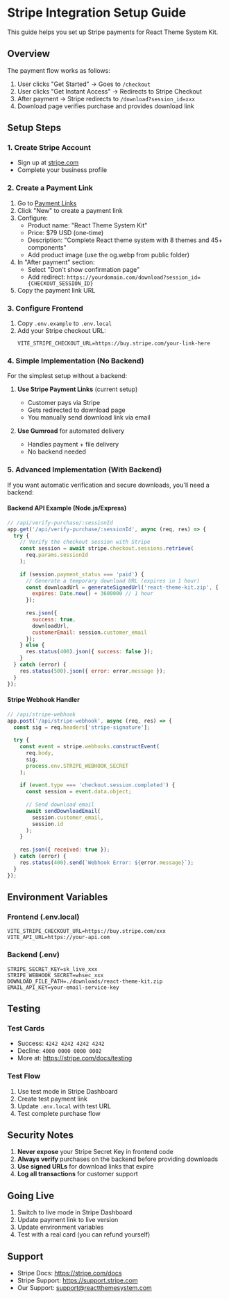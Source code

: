 # Stripe Integration Setup Guide

This guide helps you set up Stripe payments for React Theme System Kit.

## Overview

The payment flow works as follows:
1. User clicks "Get Started" → Goes to `/checkout`
2. User clicks "Get Instant Access" → Redirects to Stripe Checkout
3. After payment → Stripe redirects to `/download?session_id=xxx`
4. Download page verifies purchase and provides download link

## Setup Steps

### 1. Create Stripe Account
- Sign up at [stripe.com](https://stripe.com)
- Complete your business profile

### 2. Create a Payment Link
1. Go to [Payment Links](https://dashboard.stripe.com/payment-links)
2. Click "New" to create a payment link
3. Configure:
   - Product name: "React Theme System Kit"
   - Price: $79 USD (one-time)
   - Description: "Complete React theme system with 8 themes and 45+ components"
   - Add product image (use the og.webp from public folder)
4. In "After payment" section:
   - Select "Don't show confirmation page"
   - Add redirect: `https://yourdomain.com/download?session_id={CHECKOUT_SESSION_ID}`
5. Copy the payment link URL

### 3. Configure Frontend
1. Copy `.env.example` to `.env.local`
2. Add your Stripe checkout URL:
   ```
   VITE_STRIPE_CHECKOUT_URL=https://buy.stripe.com/your-link-here
   ```

### 4. Simple Implementation (No Backend)
For the simplest setup without a backend:

1. **Use Stripe Payment Links** (current setup)
   - Customer pays via Stripe
   - Gets redirected to download page
   - You manually send download link via email

2. **Use Gumroad** for automated delivery
   - Handles payment + file delivery
   - No backend needed

### 5. Advanced Implementation (With Backend)

If you want automatic verification and secure downloads, you'll need a backend:

#### Backend API Example (Node.js/Express)

```javascript
// /api/verify-purchase/:sessionId
app.get('/api/verify-purchase/:sessionId', async (req, res) => {
  try {
    // Verify the checkout session with Stripe
    const session = await stripe.checkout.sessions.retrieve(
      req.params.sessionId
    );
    
    if (session.payment_status === 'paid') {
      // Generate a temporary download URL (expires in 1 hour)
      const downloadUrl = generateSignedUrl('react-theme-kit.zip', {
        expires: Date.now() + 3600000 // 1 hour
      });
      
      res.json({
        success: true,
        downloadUrl,
        customerEmail: session.customer_email
      });
    } else {
      res.status(400).json({ success: false });
    }
  } catch (error) {
    res.status(500).json({ error: error.message });
  }
});
```

#### Stripe Webhook Handler

```javascript
// /api/stripe-webhook
app.post('/api/stripe-webhook', async (req, res) => {
  const sig = req.headers['stripe-signature'];
  
  try {
    const event = stripe.webhooks.constructEvent(
      req.body,
      sig,
      process.env.STRIPE_WEBHOOK_SECRET
    );
    
    if (event.type === 'checkout.session.completed') {
      const session = event.data.object;
      
      // Send download email
      await sendDownloadEmail(
        session.customer_email,
        session.id
      );
    }
    
    res.json({ received: true });
  } catch (error) {
    res.status(400).send(`Webhook Error: ${error.message}`);
  }
});
```

## Environment Variables

### Frontend (.env.local)
```
VITE_STRIPE_CHECKOUT_URL=https://buy.stripe.com/xxx
VITE_API_URL=https://your-api.com
```

### Backend (.env)
```
STRIPE_SECRET_KEY=sk_live_xxx
STRIPE_WEBHOOK_SECRET=whsec_xxx
DOWNLOAD_FILE_PATH=./downloads/react-theme-kit.zip
EMAIL_API_KEY=your-email-service-key
```

## Testing

### Test Cards
- Success: `4242 4242 4242 4242`
- Decline: `4000 0000 0000 0002`
- More at: https://stripe.com/docs/testing

### Test Flow
1. Use test mode in Stripe Dashboard
2. Create test payment link
3. Update `.env.local` with test URL
4. Test complete purchase flow

## Security Notes

1. **Never expose** your Stripe Secret Key in frontend code
2. **Always verify** purchases on the backend before providing downloads
3. **Use signed URLs** for download links that expire
4. **Log all transactions** for customer support

## Going Live

1. Switch to live mode in Stripe Dashboard
2. Update payment link to live version
3. Update environment variables
4. Test with a real card (you can refund yourself)

## Support

- Stripe Docs: https://stripe.com/docs
- Stripe Support: https://support.stripe.com
- Our Support: support@reactthemesystem.com
